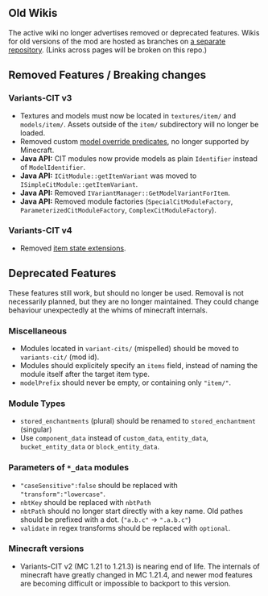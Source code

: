 ## Old Wikis
The active wiki no longer advertises removed or deprecated features. Wikis for old versions of the mod are hosted as branches on [a separate repository](https://github.com/Estecka/mc-Variants-CIT-wiki).
(Links across pages will be broken on this repo.)

## Removed Features / Breaking changes
### Variants-CIT v3
- Textures and models must now be located in `textures/item/` and `models/item/`. Assets outside of the `item/` subdirectory will no longer be loaded.
- Removed custom [model override predicates](https://github.com/Estecka/mc-Variants-CIT-wiki/blob/v2.9/Override%20Predicates.md), no longer supported by Minecraft.
- **Java API:** CIT modules now provide models as plain `Identifier` instead of `ModelIdentifier`.
- **Java API:** `ICitModule::getItemVariant` was moved to `ISimpleCitModule::getItemVariant`.
- **Java API:** Removed `IVariantManager::GetModelVariantForItem`.
- **Java API:** Removed module factories (`SpecialCitModuleFactory`, `ParameterizedCitModuleFactory`, `ComplexCitModuleFactory`).
### Variants-CIT v4
- Removed [item state extensions](https://github.com/Estecka/mc-Variants-CIT-wiki/blob/v3.6/Item%20State%20extensions.md).

## Deprecated Features
These features still work, but should no longer be used. Removal is not necessarily planned, but they are no longer maintained. They could change behaviour unexpectedly at the whims of minecraft internals.

### Miscellaneous
- Modules located in `variant-cits/` (mispelled) should be moved to `variants-cit/` (mod id).
- Modules should explicitely specify an `items` field, instead of naming the module itself after the target item type.
- `modelPrefix` should never be empty, or containing only `"item/"`.

### Module Types
- `stored_enchantments` (plural) should be renamed to `stored_enchantment` (singular)
- Use `component_data` instead of `custom_data`, `entity_data`, `bucket_entity_data` or `block_entity_data`.

###	Parameters of `*_data` modules
- `"caseSensitive":false` should be replaced with `"transform":"lowercase"`.
- `nbtKey` should be replaced with `nbtPath`
- `nbtPath` should no longer start directly with a key name. Old pathes should be prefixed with a dot. (`"a.b.c"` -> `".a.b.c"`)
- `validate` in regex transforms should be replaced with `optional`.

### Minecraft versions
- Variants-CIT v2 (MC 1.21 to 1.21.3) is nearing end of life. The internals of minecraft have greatly changed in MC 1.21.4, and newer mod features are becoming difficult or impossible to backport to this version.
